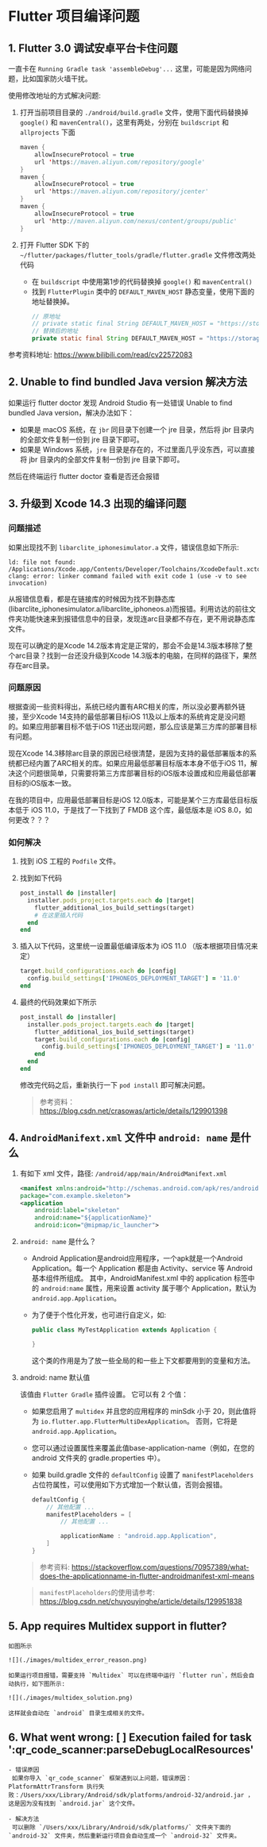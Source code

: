 # Flutter 项目编译问题

## 1. Flutter 3.0 调试安卓平台卡住问题

一直卡在 `Running Gradle task 'assembleDebug'...` 这里，可能是因为网络问题，比如国家防火墙干扰。

使用修改地址的方式解决问题:

1. 打开当前项目目录的 `./android/build.gradle` 文件，使用下面代码替换掉 `google()` 和 `mavenCentral()`，这里有两处，分别在 `buildscript` 和 `allprojects` 下面

    ```java
    maven {
        allowInsecureProtocol = true
        url 'https://maven.aliyun.com/repository/google'
    }
    maven {
        allowInsecureProtocol = true
        url 'https://maven.aliyun.com/repository/jcenter'
    }
    maven { 
        allowInsecureProtocol = true 
        url 'http://maven.aliyun.com/nexus/content/groups/public'
    }
    ```

2. 打开 Flutter SDK 下的 `~/flutter/packages/flutter_tools/gradle/flutter.gradle` 文件修改两处代码
    - 在 `buildscript` 中使用第1步的代码替换掉 `google()` 和 `mavenCentral()`
    - 找到 `FlutterPlugin` 类中的 `DEFAULT_MAVEN_HOST` 静态变量，使用下面的地址替换掉。
        ```java
        // 原地址
        // private static final String DEFAULT_MAVEN_HOST = "https://storage.googleapis.com";
        // 替换后的地址
        private static final String DEFAULT_MAVEN_HOST = "https://storage.flutter-io.cn";
        ```

参考资料地址: <https://www.bilibili.com/read/cv22572083>

## 2. Unable to find bundled Java version 解决方法

如果运行 flutter doctor 发现 Android Studio 有一处错误 Unable to find bundled Java version，解决办法如下：

- 如果是 macOS 系统，在 `jbr` 同目录下创建一个 jre 目录，然后将 jbr 目录内的全部文件复制一份到 jre 目录下即可。
- 如果是 Windows 系统，`jre` 目录是存在的，不过里面几乎没东西，可以直接将 jbr 目录内的全部文件复制一份到 jre 目录下即可。

然后在终端运行 flutter doctor 查看是否还会报错

## 3. 升级到 Xcode 14.3 出现的编译问题

### 问题描述
如果出现找不到 `libarclite_iphonesimulator.a` 文件，错误信息如下所示:

```shell
ld: file not found: /Applications/Xcode.app/Contents/Developer/Toolchains/XcodeDefault.xctoolchain/usr/lib/arc/libarclite_iphonesimulator.a
clang: error: linker command failed with exit code 1 (use -v to see invocation)
```

从报错信息看，都是在链接库的时候因为找不到静态库(libarclite_iphonesimulator.a/libarclite_iphoneos.a)而报错。利用访达的前往文件夹功能快速来到报错信息中的目录，发现连arc目录都不存在，更不用说静态库文件。

现在可以确定的是Xcode 14.2版本肯定是正常的，那会不会是14.3版本移除了整个arc目录？找到一台还没升级到Xcode 14.3版本的电脑，在同样的路径下，果然存在arc目录。

### 问题原因
根据查阅一些资料得出，系统已经内置有ARC相关的库，所以没必要再额外链接，至少Xcode 14支持的最低部署目标iOS 11及以上版本的系统肯定是没问题的。如果应用部署目标不低于iOS 11还出现问题，那么应该是第三方库的部署目标有问题。

现在Xcode 14.3移除arc目录的原因已经很清楚，是因为支持的最低部署版本的系统都已经内置了ARC相关的库。如果应用最低部署目标版本本身不低于iOS 11，解决这个问题很简单，只需要将第三方库部署目标的iOS版本设置成和应用最低部署目标的iOS版本一致。

在我的项目中，应用最低部署目标是iOS 12.0版本，可能是某个三方库最低目标版本低于 iOS 11.0，于是找了一下找到了 FMDB 这个库，最低版本是 iOS 8.0，如何更改？？？

### 如何解决
1. 找到 iOS 工程的 `Podfile` 文件。
2. 找到如下代码

    ```ruby
    post_install do |installer|
      installer.pods_project.targets.each do |target|
        flutter_additional_ios_build_settings(target)
        # 在这里插入代码
      end
    end
    ```
    
3. 插入以下代码，这里统一设置最低编译版本为 iOS 11.0 （版本根据项目情况来定）

    ```ruby
    target.build_configurations.each do |config|
      config.build_settings['IPHONEOS_DEPLOYMENT_TARGET'] = '11.0'
    end
    ```
    
4. 最终的代码效果如下所示

    ```ruby
    post_install do |installer|
      installer.pods_project.targets.each do |target|
        flutter_additional_ios_build_settings(target)
        target.build_configurations.each do |config|
          config.build_settings['IPHONEOS_DEPLOYMENT_TARGET'] = '11.0'
        end
      end
    end
    ```
        
    修改完代码之后，重新执行一下 `pod install` 即可解决问题。
    > 参考资料： https://blog.csdn.net/crasowas/article/details/129901398

## 4. `AndroidManifext.xml` 文件中 `android: name` 是什么

1. 有如下 xml 文件，路径: `/android/app/main/AndroidManifext.xml`

    ```xml
    <manifest xmlns:android="http://schemas.android.com/apk/res/android"
    package="com.example.skeleton">
    <application
        android:label="skeleton"
        android:name="${applicationName}"
        android:icon="@mipmap/ic_launcher">
    ```


2. `android: name` 是什么？
    - Android Application是android应用程序，一个apk就是一个Android Application。每一个 Application 都是由 Activity、service 等 Android 基本组件所组成。 其中，AndroidManifest.xml 中的 application 标签中的 `android:name` 属性，用来设置 activity 属于哪个 Application，默认为 `android.app.Application`。

    - 为了便于个性化开发，也可进行自定义，如:

        ```java
        public class MyTestApplication extends Application {

        } 
        ```

        这个类的作用是为了放一些全局的和一些上下文都要用到的变量和方法。

3. android: name 默认值

    该值由 `Flutter Gradle` 插件设置。 它可以有 2 个值：

    - 如果您启用了 `multidex` 并且您的应用程序的 minSdk 小于 20，则此值将为 `io.flutter.app.FlutterMultiDexApplication`。 否则，它将是 `android.app.Application`。

    - 您可以通过设置属性来覆盖此值base-application-name（例如，在您的 android 文件夹的 gradle.properties 中）。

    - 如果 build.gradle 文件的 `defaultConfig` 设置了 `manifestPlaceholders` 占位符属性，可以使用如下方式增加一个默认值，否则会报错。

        ```gradle
        defaultConfig {
            // 其他配置 ...
            manifestPlaceholders = [
                // 其他配置 ...

                applicationName : "android.app.Application",
            ]
        }
        ```
    
    > 参考资料: https://stackoverflow.com/questions/70957389/what-does-the-applicationname-in-flutter-androidmanifest-xml-means

    > `manifestPlaceholders`的使用请参考: https://blog.csdn.net/chuyouyinghe/article/details/129951838

## 5. App requires Multidex support in flutter?

    如图所示

    ![](./images/multidex_error_reason.png)
    
    如果运行项目报错，需要支持 `Multidex` 可以在终端中运行 `flutter run`，然后会自动执行，如下图所示:

    ![](./images/multidex_solution.png)

    这样就会自动在 `android` 目录生成相关的文件。

## 6. What went wrong: [ ] Execution failed for task ':qr_code_scanner:parseDebugLocalResources'
    
    - 错误原因
     如果你导入 `qr_code_scanner` 框架遇到以上问题，错误原因：PlatformAttrTransform 执行失败：/Users/xxx/Library/Android/sdk/platforms/android-32/android.jar ，这是因为没有找到 `android.jar` 这个文件。

    - 解决方法
     可以删除 `/Users/xxx/Library/Android/sdk/platforms/` 文件夹下面的 `android-32` 文件夹，然后重新运行项目会自动生成一个 `android-32` 文件夹。
